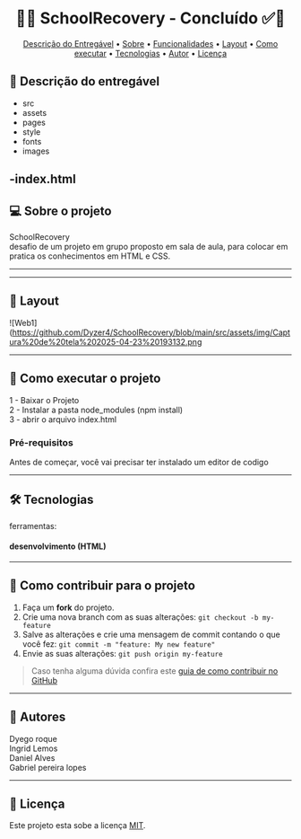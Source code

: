 <h1 align="center"> 
	  🚀✅ SchoolRecovery - Concluído ✅🚀
</h1>



<!-- MODELO MENU DE NAVEGAÇÃO -->
<p align="center">
 <a href="#-Descrição-do-entregável">Descrição do Entregável</a> •
 <a href="#-sobre-o-projeto">Sobre</a> •
 <a href="#-funcionalidades">Funcionalidades</a> •
 <a href="#-layout">Layout</a> • 
 <a href="#-como-executar-o-projeto">Como executar</a> • 
 <a href="#-tecnologias">Tecnologias</a> • 
 <a href="#-autor">Autor</a> • 
 <a href="#user-content--licença">Licença</a>
</p>


<!-- MODELO DE DESCRIÇÃO -->
## 📄 Descrição do entregável

- src
 - assets
 - pages
 - style
 - fonts
 - images

-index.html
---


<!-- MODELO DESCRIÇÃO SOBRE O PROJETO: -->
## 💻 Sobre o projeto

<!-- EXPLICA O MOTIVO DO PROJETO -->
SchoolRecovery 
<br />
desafio de um projeto em grupo proposto em sala de aula, para colocar em pratica os conhecimentos em HTML e CSS.

<!-- LINHA DE DIVISÃO: -->
---


---

<!-- ---------------------------------------------------------------------- -->

<!-- EXEMPLO DE LAYOUT: -->
## 🎨 Layout

![Web1](https://github.com/Dyzer4/SchoolRecovery/blob/main/src/assets/img/Captura%20de%20tela%202025-04-23%20193132.png

---

<!-- ---------------------------------------------------------------------- -->

<!-- MODELO DE COMO EXECUTAR O PROJETO -->
## 🚀 Como executar o projeto

1 - Baixar o Projeto <br>
2 - Instalar a pasta node_modules (npm install)<br>
3 - abrir o arquivo index.html



<!-- MODELO DE PRÉ REQUISITOS -->
### Pré-requisitos

Antes de começar, você vai precisar ter instalado um editor de codigo


---

<!-- ---------------------------------------------------------------------- -->

<!-- MODELO DE TECNOLOGIAS -->
## 🛠 Tecnologias

ferramentas:
#### desenvolvimento (HTML)

---

<!-- ---------------------------------------------------------------------- -->

<!-- MODELO DE COMO CONTRIBUIR PARA O PROJETO -->
## 💪 Como contribuir para o projeto

1. Faça um **fork** do projeto.
2. Crie uma nova branch com as suas alterações: `git checkout -b my-feature`
3. Salve as alterações e crie uma mensagem de commit contando o que você fez: `git commit -m "feature: My new feature"`
4. Envie as suas alterações: `git push origin my-feature`
> Caso tenha alguma dúvida confira este [guia de como contribuir no GitHub](./CONTRIBUTING.md)

---

<!-- ---------------------------------------------------------------------- -->

<!-- MODELO DE AUTOR-->
## 🦸 Autores

Dyego roque
<br />
Ingrid Lemos
<br />
Daniel Alves
<br />
Gabriel pereira lopes
 <br />
 


---

<!-- ---------------------------------------------------------------------- -->

<!-- MODELO DE LICENÇA -->
## 📝 Licença

Este projeto esta sobe a licença [MIT](./LICENSE).


